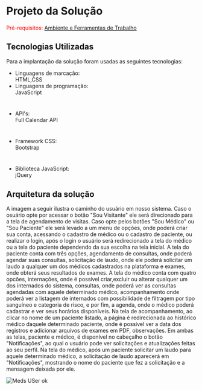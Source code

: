 # Projeto da Solução

<span style="color:red">Pré-requisitos: <a href="4-Gestão-Configuração.md"> Ambiente e Ferramentas de Trabalho</a></span>

## Tecnologias Utilizadas

Para a implantação da solução foram usadas as seguintes tecnologias:

- Linguagens de marcação: </br>
HTML,CSS 
- Linguagens de programação: </br>
JavaScript
#
- API's: </br>
Full Calendar API
#
- Framework CSS: </br>
Bootstrap 
#
- Biblioteca JavaScript: </br>
jQuery




## Arquitetura da solução


A imagem a seguir ilustra o caminho do usuário em nosso sistema. Caso o osuário opte por acessar o botão "Sou Visitante" ele será direcionado para a tela de agendamento de visitas. Caso opte pelos botões "Sou Médico" ou "Sou Paciente" ele será levado a um menu de opções, onde poderá criar sua conta, acessando o cadastro de médico ou o cadastro de paciente, ou realizar o login, após o login o usuário será redirecionado a tela do médico ou a tela do paciente dependendo da sua escolha na tela inicial. 
A tela do paciente conta com três opções, agendamento de consultas, onde poderá agendar suas consultas, solicitação de laudo, onde ele poderá solicitar um laudo a qualquer um dos médicos cadastrados na plataforma e exames, onde obterá seus resultados de exames.
A tela do médico conta com quatro opcões, internações, onde é possível criar,excluir ou alterar qualquer um dos internados do sistema, consultas, onde poderá ver as consultas agendadas com aquele determinado médico, acompanhamento onde poderá ver a listagem de internados com possibilidade de filtragem por tipo sanguíneo e categoria de risco, e por fim, a agenda, onde o médico poderá cadastrar e ver seus horários disponíveis. Na tela de acompanhamento, ao clicar no nome de um paciente listado, a página é redirecionada ao histórico médico daquele determinado paciente, onde é possível ver a data dos registros e adicionar arquivos de exames em PDF, observações.
Em ambas as telas, paciente e médico, é disponível no cabeçalho o botão "Notificações", ao qual o usuário pode ver solicitações e atualizações feitas ao seu perfil. Na tela do médico, após um paciente solicitar um laudo para aquele determinado médico, a solicitação de laudo aparecerá em "Notificações", mostrando o nome do paciente que fez a solicitação e a mensagem deixada por ele.

![Meds USer  ok](https://user-images.githubusercontent.com/90854062/146243762-85979d30-8e5d-4a11-999d-b205a1eb6aab.jpg)

